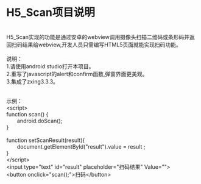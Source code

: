 <h1>H5_Scan项目说明</h1><br>
H5_Scan实现的功能是通过安卓的webview调用摄像头扫描二维码或条形码并返回扫码结果给webview,开发人员只需编写HTML5页面就能实现扫码功能。
<br><br>
说明：<br>
1.请使用android studio打开本项目。<br>
2.重写了javascript的alert和confirm函数,弹窗界面更美观。 <br>
3.集成了zxing3.3.3。 <br><br>

示例：<br>
\<script\> <br>
function scan() { <br>
&ensp;&ensp;&ensp;&ensp;android.doScan();<br>
}<br>    
function setScanResult(result){<br>
&ensp;&ensp;&ensp;&ensp;document.getElementById("result").value = result ;<br>
}<br>
\</script\><br>
\<input type="text" id="result" placeholder="扫码结果" Value=""\><br>
\<button onclick="scan();"\>扫码\</button\>

